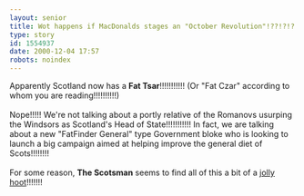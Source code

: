```yaml
---
layout: senior
title: Wot happens if MacDonalds stages an "October Revolution"!??!?!?!?
type: story
id: 1554937
date: 2000-12-04 17:57
robots: noindex
---
```

Apparently Scotland now has a <b>Fat Tsar</b>!!!!!!!!!!! (Or "Fat Czar" according to whom you are reading!!!!!!!!!!)<br/><br/>Nope!!!!! We're not talking about a portly relative of the Romanovs usurping the Windsors as Scotland's Head of State!!!!!!!!!!! In fact, we are talking about a new "FatFinder General" type Government bloke who is looking to launch a big campaign aimed at helping improve the general diet of Scots!!!!!!!!<br/><br/>For some reason, <b>The Scotsman</b> seems to find all of this a bit of a <a href="http://www.thescotsman.co.uk/editorial.cfm?id=29144">jolly hoot</a>!!!!!!!